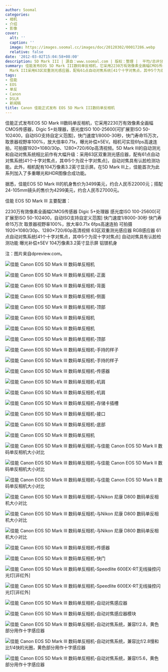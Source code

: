 ```yaml
---
author: Soomal
categories:
- 相机
- 介绍
- 影像
cover:
  alt: ''
  caption: ''
  image: https://images.soomal.cc/images/doc/20120302/00017286.webp
  relative: false
date: '2012-03-02T15:04:58+08:00'
description: 5D Mark III | 源自：www.soomal.com | 版权：整理 |  平均/总评分：09.00/72
summary: 佳能发布EOS 5D Mark III数码单反相机，它采用2230万有效像素全画幅CMOS传感器，Digic 5+处理器，感光度ISO 100-25600，快门速度1/8000-30秒，取景器视野率100%，放大倍率0.71x。5D
  Mark III采用63区双重测光感应器，配有61点自动对焦系统[41个十字对焦点，其中5个为双十字对焦点]，曝光补偿±5EV……
tags:
- 佳能
- EOS
- 单反
- Canon
- DSLR
- 新闻稿
title: Canon 佳能正式发布 EOS 5D Mark III数码单反相机
---
```


佳能正式发布EOS 5D Mark III数码单反相机，它采用2230万有效像素全画幅CMOS传感器，Digic 5+处理器，感光度ISO 100-25600[可扩展至ISO 50-102400，自动ISO支持自定义范围]，快门速度1/8000-30秒，快门寿命15万次，取景器视野率100%，放大倍率0.71x，曝光补偿±5EV。相机可实现6fps高速连拍，可拍摄1920×1080/30p、1280×720/60p高清视频。5D Mark III的自动测光和自动对焦系统相比前作有大幅升级：采用63区双重测光感应器，配有61点自动对焦系统[41个十字对焦点，其中5个为双十字对焦点]，自动对焦具有认脸检测功能。此外，相机配有104万像素3.2英寸显示屏。在5D Mark III上，佳能首次为此系列加入了多重曝光和HDR图像合成功能。



据悉，佳能EOS 5D Mark III的机身售价为3499美元，约合人民币22000元；搭配24-105mm镜头的售价为4299美元，约合人民币27000元。



佳能 EOS 5D Mark III 主要配置：



2230万有效像素全画幅CMOS传感器
Digic 5+处理器
感光度ISO 100-25600[可扩展至ISO 50-102400，自动ISO支持自定义范围]
快门速度1/8000-30秒
快门寿命15万次
取景器视野率100%，放大率0.71x
6fps高速连拍
可拍摄1920×1080/30p、1280×720/60p高清视频
63区双重测光感应器
RGB感应器
61点自动对焦系统[41个十字对焦点，其中5个为双十字对焦点]
自动对焦具有认脸检测功能
曝光补偿±5EV
104万像素3.2英寸显示屏
铝镁机身



注：图片来自dpreview.com。



![佳能 Canon EOS 5D Mark III 数码单反相机](https://images.soomal.cc/images/doc/20120302/00017285.webp)



![佳能 Canon EOS 5D Mark III 数码单反相机-正面](https://images.soomal.cc/images/doc/20120302/00017286.webp)



![佳能 Canon EOS 5D Mark III 数码单反相机-背面](https://images.soomal.cc/images/doc/20120302/00017287.webp)



![佳能 Canon EOS 5D Mark III 数码单反相机-侧面](https://images.soomal.cc/images/doc/20120302/00017288.webp)



![佳能 Canon EOS 5D Mark III 数码单反相机-顶部](https://images.soomal.cc/images/doc/20120302/00017289.webp)



![佳能 Canon EOS 5D Mark III 数码单反相机](https://images.soomal.cc/images/doc/20120302/00017290.webp)



![佳能 Canon EOS 5D Mark III 数码单反相机](https://images.soomal.cc/images/doc/20120302/00017291.webp)



![佳能 Canon EOS 5D Mark III 数码单反相机-顶部](https://images.soomal.cc/images/doc/20120302/00017292.webp)



![佳能 Canon EOS 5D Mark III 数码单反相机-手持的样子](https://images.soomal.cc/images/doc/20120302/00017293.webp)



![佳能 Canon EOS 5D Mark III 数码单反相机-手持的样子](https://images.soomal.cc/images/doc/20120302/00017294.webp)



![佳能 Canon EOS 5D Mark III 数码单反相机-传感器](https://images.soomal.cc/images/doc/20120302/00017295.webp)



![佳能 Canon EOS 5D Mark III 数码单反相机-机肩](https://images.soomal.cc/images/doc/20120302/00017296.webp)



![佳能 Canon EOS 5D Mark III 数码单反相机-机肩](https://images.soomal.cc/images/doc/20120302/00017297.webp)



![佳能 Canon EOS 5D Mark III 数码单反相机-存储卡插槽](https://images.soomal.cc/images/doc/20120302/00017298.webp)



![佳能 Canon EOS 5D Mark III 数码单反相机-接口](https://images.soomal.cc/images/doc/20120302/00017299.webp)



![佳能 Canon EOS 5D Mark III 数码单反相机-底部](https://images.soomal.cc/images/doc/20120302/00017300.webp)



![佳能 Canon EOS 5D Mark III 数码单反相机](https://images.soomal.cc/images/doc/20120302/00017301.webp)



![佳能 Canon EOS 5D Mark III 数码单反相机-与佳能 Canon EOS 5D Mark II 数码单反相机大小对比](https://images.soomal.cc/images/doc/20120302/00017302.webp)



![佳能 Canon EOS 5D Mark III 数码单反相机-与佳能 Canon EOS 5D Mark II 数码单反相机大小对比](https://images.soomal.cc/images/doc/20120302/00017303.webp)



![佳能 Canon EOS 5D Mark III 数码单反相机-与佳能 Canon EOS 5D Mark II 数码单反相机大小对比](https://images.soomal.cc/images/doc/20120302/00017304.webp)



![佳能 Canon EOS 5D Mark III 数码单反相机-与Nikon 尼康 D800 数码单反相机大小对比](https://images.soomal.cc/images/doc/20120302/00017305.webp)



![佳能 Canon EOS 5D Mark III 数码单反相机-与Nikon 尼康 D800 数码单反相机大小对比](https://images.soomal.cc/images/doc/20120302/00017306.webp)



![佳能 Canon EOS 5D Mark III 数码单反相机-与Nikon 尼康 D800 数码单反相机大小对比](https://images.soomal.cc/images/doc/20120302/00017307.webp)



![佳能 Canon EOS 5D Mark III 数码单反相机-传感器](https://images.soomal.cc/images/doc/20120302/00017308.webp)



![佳能 Canon EOS 5D Mark III 数码单反相机-快门](https://images.soomal.cc/images/doc/20120302/00017309.webp)



![佳能 Canon EOS 5D Mark III 数码单反相机-Speedlite 600EX-RT无线操控闪光灯[非红外]](https://images.soomal.cc/images/doc/20120302/00017310.webp)



![佳能 Canon EOS 5D Mark III 数码单反相机-Speedlite 600EX-RT无线操控闪光灯[非红外]](https://images.soomal.cc/images/doc/20120302/00017311.webp)



![佳能 Canon EOS 5D Mark III 数码单反相机-自动对焦感应器](https://images.soomal.cc/images/doc/20120302/00017312.webp)



![佳能 Canon EOS 5D Mark III 数码单反相机-自动对焦感应器模块](https://images.soomal.cc/images/doc/20120302/00017313.webp)



![佳能 Canon EOS 5D Mark III 数码单反相机-自动对焦系统，兼容f/2.8，黄色部分用作十字感应器](https://images.soomal.cc/images/doc/20120302/00017314.webp)



![佳能 Canon EOS 5D Mark III 数码单反相机-自动对焦系统，兼容比f/2.8慢和比f/4快的光圈，黄色部分用作十字感应器](https://images.soomal.cc/images/doc/20120302/00017315.webp)



![佳能 Canon EOS 5D Mark III 数码单反相机-自动对焦系统，兼容f/5.6，黄色部分用作十字感应器](https://images.soomal.cc/images/doc/20120302/00017316.webp)